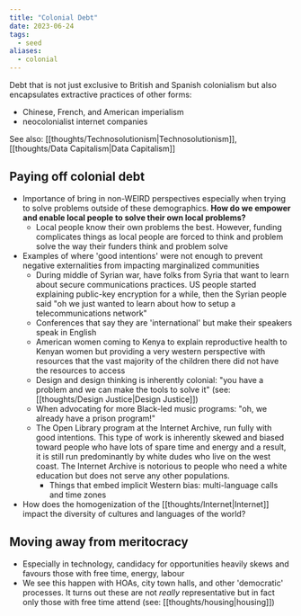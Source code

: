 ```yaml
---
title: "Colonial Debt"
date: 2023-06-24
tags:
  - seed
aliases:
  - colonial
---
```


Debt that is not just exclusive to British and Spanish colonialism but also encapsulates extractive practices of other forms:

- Chinese, French, and American imperialism
- neocolonialist internet companies

See also: [[thoughts/Technosolutionism|Technosolutionism]], [[thoughts/Data Capitalism|Data Capitalism]]

## Paying off colonial debt

- Importance of bring in non-WEIRD perspectives especially when trying to solve problems outside of these demographics. **How do we empower and enable local people to solve their own local problems?**
  - Local people know their own problems the best. However, funding complicates things as local people are forced to think and problem solve the way their funders think and problem solve
- Examples of where 'good intentions' were not enough to prevent negative externalities from impacting marginalized communities
  - During middle of Syrian war, have folks from Syria that want to learn about secure communications practices. US people started explaining public-key encryption for a while, then the Syrian people said "oh we just wanted to learn about how to setup a telecommunications network"
  - Conferences that say they are 'international' but make their speakers speak in English
  - American women coming to Kenya to explain reproductive health to Kenyan women but providing a very western perspective with resources that the vast majority of the children there did not have the resources to access
  - Design and design thinking is inherently colonial: "you have a problem and we can make the tools to solve it" (see: [[thoughts/Design Justice|Design Justice]])
  - When advocating for more Black-led music programs: "oh, we already have a prison program!"
  - The Open Library program at the Internet Archive, run fully with good intentions. This type of work is inherently skewed and biased toward people who have lots of spare time and energy and a result, it is still run predominantly by white dudes who live on the west coast. The Internet Archive is notorious to people who need a white education but does not serve any other populations.
    - Things that embed implicit Western bias: multi-language calls and time zones
- How does the homogenization of the [[thoughts/Internet|Internet]] impact the diversity of cultures and languages of the world?

## Moving away from meritocracy

- Especially in technology, candidacy for opportunities heavily skews and favours those with free time, energy, labour
- We see this happen with HOAs, city town halls, and other 'democratic' processes. It turns out these are not _really_ representative but in fact only those with free time attend (see: [[thoughts/housing|housing]])
